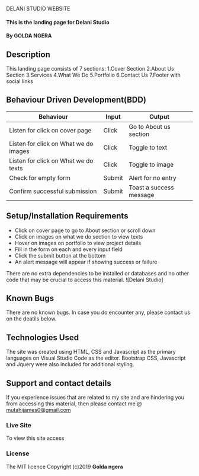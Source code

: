 DELANI STUDIO WEBSITE
#### This is the landing page for Delani Studio
#### By **GOLDA NGERA**
## Description
This landing page consists of 7 sections:
1.Cover Section
2.About Us Section
3.Services
4.What We Do
5.Portfolio
6.Contact Us
7.Footer with social links
## Behaviour Driven Development(BDD)
Behaviour | Input | Output
------------ | ------------- | -------------
Listen for click on cover page | Click | Go to About us section
Listen for click on What we do images | Click | Toggle to text
Listen for click on What we do texts | Click | Toggle to image
Check for empty form | Submit | Alert for no entry
Confirm successful submission | Submit | Toast a success message

## Setup/Installation Requirements
* Click on cover page to go to About section or scroll down
* Click on images on what we do section to view texts
* Hover on images on portfolio to view project details
* Fill in the form on each and every input field
* Click the submit button at the bottom
* An alert message will appear if showing success or failure

There are no extra dependencies to be installed or databases and no other code that may be crucial to access this material.
![Delani Studio]
## Known Bugs
There are no known bugs. In case you do encounter any, please contact us on the deatils below.
## Technologies Used
The site was created using HTML, CSS and Javascript as the primary languages on Visual Studio Code as the editor. Bootstrap CSS, Javascript and Jquery were also included for additional styling.
## Support and contact details
If you experience issues that are related to my site and are hindering you from accessing this material, then please contact me @ mutahijames0@gmail.com
### Live Site
To view this site access
### License
The MIT licence Copyright (c)2019 **Golda ngera**

